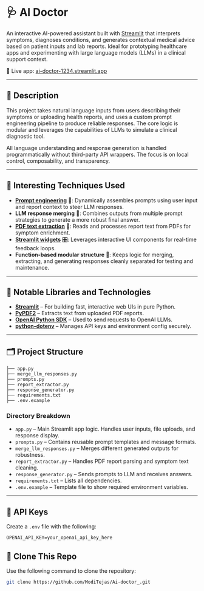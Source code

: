 # 🩺 AI Doctor

An interactive AI-powered assistant built with [Streamlit](https://streamlit.io/) that interprets symptoms, diagnoses conditions, and generates contextual medical advice based on patient inputs and lab reports. Ideal for prototyping healthcare apps and experimenting with large language models (LLMs) in a clinical support context.

🔗 Live app: [ai-doctor-1234.streamlit.app](https://ai-doctor-1234.streamlit.app/)

---

## 📌 Description

This project takes natural language inputs from users describing their symptoms or uploading health reports, and uses a custom prompt engineering pipeline to produce reliable responses. The core logic is modular and leverages the capabilities of LLMs to simulate a clinical diagnostic tool.

All language understanding and response generation is handled programmatically without third-party API wrappers. The focus is on local control, composability, and transparency.

---

## 🧠 Interesting Techniques Used

- **[Prompt engineering](https://platform.openai.com/docs/guides/gpt)** 🧾: Dynamically assembles prompts using user input and report context to steer LLM responses.
- **LLM response merging** 🔄: Combines outputs from multiple prompt strategies to generate a more robust final answer.
- **[PDF text extraction](https://pypi.org/project/PyPDF2/)** 📄: Reads and processes report text from PDFs for symptom enrichment.
- **[Streamlit widgets](https://docs.streamlit.io/library/api-reference/widgets)** 🎛️: Leverages interactive UI components for real-time feedback loops.
- **Function-based modular structure** 🧩: Keeps logic for merging, extracting, and generating responses cleanly separated for testing and maintenance.

---

## 🧰 Notable Libraries and Technologies

- **[Streamlit](https://streamlit.io/)** – For building fast, interactive web UIs in pure Python.
- **[PyPDF2](https://pypi.org/project/PyPDF2/)** – Extracts text from uploaded PDF reports.
- **[OpenAI Python SDK](https://pypi.org/project/openai/)** – Used to send requests to OpenAI LLMs.
- **[python-dotenv](https://pypi.org/project/python-dotenv/)** – Manages API keys and environment config securely.

---

## 🗂️ Project Structure

```
├── app.py
├── merge_llm_responses.py
├── prompts.py
├── report_extractor.py
├── response_generator.py
├── requirements.txt
├── .env.example
```

### Directory Breakdown

- `app.py` – Main Streamlit app logic. Handles user inputs, file uploads, and response display.
- `prompts.py` – Contains reusable prompt templates and message formats.
- `merge_llm_responses.py` – Merges different generated outputs for robustness.
- `report_extractor.py` – Handles PDF report parsing and symptom text cleaning.
- `response_generator.py` – Sends prompts to LLM and receives answers.
- `requirements.txt` – Lists all dependencies.
- `.env.example` – Template file to show required environment variables.

---

## 🔐 API Keys

Create a `.env` file  with the following:

```
OPENAI_API_KEY=your_openai_api_key_here
```

## 🔽 Clone This Repo

Use the following command to clone the repository:

```bash
git clone https://github.com/ModiTejas/Ai-doctor_.git

